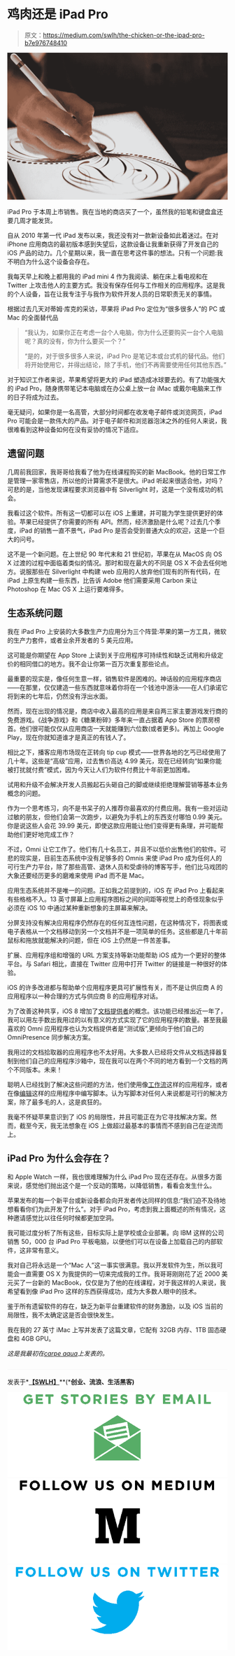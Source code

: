 # 鸡肉还是 iPad Pro

> 原文：<https://medium.com/swlh/the-chicken-or-the-ipad-pro-b7e976748410>

![](img/4ba924ee8e5a6cbe3d271bacea292237.png)

iPad Pro 于本周上市销售。我在当地的商店买了一个，虽然我的铅笔和键盘盒还要几周才能发货。

自从 2010 年第一代 iPad 发布以来，我还没有对一款新设备如此着迷过。在对 iPhone 应用商店的最初版本感到失望后，这款设备让我重新获得了开发自己的 iOS 产品的动力。几个星期以来，我一直在思考这件事的想法。只有一个问题:我不明白为什么这个设备会存在。

我每天早上和晚上都用我的 iPad mini 4 作为我阅读、躺在床上看电视和在 Twitter 上攻击他人的主要方式。我没有保存任何与工作相关的应用程序。这是我的个人设备，旨在让我专注于与我作为软件开发人员的日常职责无关的事情。

根据过去几天对蒂姆·库克的采访，苹果将 iPad Pro 定位为“很多很多人”的 PC 或 Mac 的全面替代品

> “我认为，如果你正在考虑一台个人电脑，你为什么还要购买一台个人电脑呢？真的没有，你为什么要买一个？”
> 
> “是的，对于很多很多人来说，iPad Pro 是笔记本或台式机的替代品。他们将开始使用它，并得出结论，除了手机，他们不再需要使用任何其他东西。”

对于知识工作者来说，苹果希望将更大的 iPad 塑造成冰球要去的。有了功能强大的 iPad Pro，随身携带笔记本电脑或在办公桌上放一台 iMac 或戴尔电脑来工作的日子将成为过去。

毫无疑问，如果你是一名高管，大部分时间都在收发电子邮件或浏览网页，iPad Pro 可能会是一款伟大的产品。对于电子邮件和浏览器泡沫之外的任何人来说，我很难看到这种设备如何在没有妥协的情况下适应。

## 遗留问题

几周前我回家，我哥哥给我看了他为在线课程购买的新 MacBook。他的日常工作是管理一家零售店，所以他的计算需求不是很大。iPad 听起来很适合他，对吗？可悲的是，当他发现课程要求浏览器中有 Silverlight 时，这是一个没有成功的机会。

我看过这个软件。所有这一切都可以在 iOS 上重建，并可能为学生提供更好的体验。苹果已经提供了你需要的所有 API。然而，经济激励是什么呢？过去几个季度，iPad 的销售一直不景气，iPad Pro 是否会受到普通大众的欢迎，这是一个巨大的问号。

这不是一个新问题。在上世纪 90 年代末和 21 世纪初，苹果在从 MacOS 向 OS X 过渡的过程中面临着类似的情况。那时和现在最大的不同是 OS X 不会去任何地方。说服那些在 Silverlight 中构建 web 应用的人放弃他们现有的所有代码，在 iPad 上原生构建一些东西，比告诉 Adobe 他们需要采用 Carbon 来让 Photoshop 在 Mac OS X 上运行要难得多。

## 生态系统问题

我在 iPad Pro 上安装的大多数生产力应用分为三个阵营:苹果的第一方工具，微软的生产力套件，或者业余开发者的 5 美元应用。

这可能是你期望在 App Store 上读到关于应用程序可持续性和缺乏试用和升级定价的相同借口的地方。我不会让你第一百万次重复那些论点。

最重要的现实是，像任何生意一样，销售软件是困难的。神话般的应用程序商店——在那里，仅仅建造一些东西就意味着你将在一个钱池中游泳——在人们承诺它将到来的七年后，仍然没有浮出水面。

然而，现在出现的情况是，商店中收入最高的应用是来自两三家主要游戏发行商的免费游戏。《战争游戏》和《糖果粉碎》多年来一直占据着 App Store 的票房榜首。他们很可能仅仅从应用商店一天就能赚到六位数(或者更多)。再加上 Google Play，现在你就知道谁才是真正的有钱人了。

相比之下，播客应用市场现在正转向 tip cup 模式——世界各地的乞丐已经使用了几十年。这些是“高级”应用，过去售价高达 4.99 美元，现在已经转向“如果你能被打扰就付费”模式，因为今天让人们为软件付费比十年前更加困难。

试用和升级不会解决开发人员搬起石头砸自己的脚或继续拒绝理解营销等基本业务概念的问题。

作为一个思考练习，向不是书呆子的人推荐你最喜欢的付费应用。我有一些对运动过敏的朋友，但他们会第一次跑步，以避免为手机上的东西支付哪怕 0.99 美元。你是说这些人会花 39.99 美元，即使这款应用能让他们变得更有条理，并可能帮助他们更好地完成工作？

不过，Omni 让它工作了。他们有几十名员工，并且不以低价出售他们的软件。可悲的现实是，目前生态系统中没有足够多的 Omnis 来使 iPad Pro 成为任何人的可行生产力平台，除了那些高管、退休人员和受虐待的博客写手，他们比马戏团的大象还要经历更多的磨难来使用 iPad 而不是 Mac。

应用生态系统并不是唯一的问题。正如我之前提到的，iOS 在 iPad Pro 上看起来有些格格不入。13 英寸屏幕上应用程序图标之间的间距等视觉上的奇怪现象似乎必须在 iOS 10 中通过某种重新想象的主屏幕来解决。

分屏支持没有解决应用程序仍然存在的任何互连性问题，在这种情况下，将图表或电子表格从一个文档移动到另一个文档并不是一项简单的任务。这些都是几十年前鼠标和拖放就能解决的问题，但在 iOS 上仍然是一件苦差事。

扩展、应用程序组和增强的 URL 方案支持等新功能帮助 iOS 成为一个更好的整体平台。与 Safari 相比，直接在 Twitter 应用中打开 Twitter 的链接是一种很好的体验。

iOS 的许多改进都与帮助单个应用程序更具可扩展性有关，而不是让供应商 A 的应用程序以一种合理的方式与供应商 B 的应用程序对话。

为了改善这种共享，iOS 8 增加了[文档提供者](https://developer.apple.com/library/ios/documentation/FileManagement/Conceptual/DocumentPickerProgrammingGuide/Introduction/Introduction.html)的概念。该功能已经推出近一年了，我可以用左手数出我用过的以有意义的方式实现了它的应用程序的数量。甚至我最喜欢的 Omni 应用程序也认为文档提供者是“测试版”,更倾向于他们自己的 OmniPresence 同步解决方案。

我用过的文档拾取器的应用程序也不太好用。大多数人已经将文件从文档选择器复制到他们自己的应用程序沙箱中，现在我可以在两个不同的地方看到一个文档的两个不同版本。未来！

聪明人已经找到了解决这些问题的方法，他们使用像[工作流](https://workflow.is/)这样的应用程序，或者在像[编辑](http://omz-software.com/editorial/)这样的应用程序中编写脚本。认为写脚本对任何人来说都是可行的解决方案，除了最多毛的人，这是疯狂的。

我毫不怀疑苹果意识到了 iOS 的局限性，并且可能正在为它寻找解决方案。然而，截至今天，我无法想象在 iOS 上做超过最基本的事情而不感到自己在逆流而上。

## iPad Pro 为什么会存在？

和 Apple Watch 一样，我也很难理解为什么 iPad Pro 现在还存在。从很多方面来说，感觉他们抛出这个是一个反动的策略，以降低销售，看看会发生什么。

苹果发布的每一个新平台或新设备都会向开发者传达同样的信息:“我们迫不及待地想看看你们为此开发了什么”。对于 iPad Pro，考虑到我上面概述的所有情况，这种邀请感觉比以往任何时候都更加空洞。

我可能过度分析了所有这些，目标实际上是学校或企业部署。向 IBM 这样的公司销售 50，000 台 iPad Pro 平板电脑，以便他们可以在设备上加载自己的内部软件，这非常有意义。

我对自己将永远是一个“Mac 人”这一事实很满意。我以开发软件为生，所以我可能会一直需要 OS X 为我提供的一切来完成我的工作。我哥哥刚刚花了近 2000 美元买了一台新的 MacBook，仅仅是为了他的在线课程，对于我这样的人来说，我希望看到像 iPad Pro 这样的东西获得成功，成为大多数人眼中的技术。

鉴于所有遗留软件的存在，缺乏为新平台重建软件的财务激励，以及 iOS 当前的局限性，我不太确定这是否会很快发生。

我在我的 27 英寸 iMac 上写并发表了这篇文章，它配有 32GB 内存、1TB 固态硬盘和 4GB GPU。

*这是我最初在*[*carpe aqua*](https://carpeaqua.com/the-chicken-or-the-ipad-pro/)*上发表的。*

![](img/c1192ebad88d6b1fc6ae1d6a2bc61154.png)

发表于*[**【SWLH】**](https://medium.com/swlh)**(***创业、流浪、生活黑客)**

*[![](img/de26c089e79a3a2a25d2b750ff6db50f.png)](http://supply.us9.list-manage.com/subscribe?u=310af6eb2240d299c7032ef6c&id=d28d8861ad)**[![](img/f47a578114e0a96bdfabc3a5400688d5.png)](https://medium.com/swlh)**[![](img/c1351daa9c4f0c8ac516addb60c82f6b.png)](https://twitter.com/swlh_)*